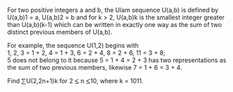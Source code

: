   <p>For two positive integers a and b, the Ulam sequence U(a,b) is defined by U(a,b)1 = a, U(a,b)2 = b and for k > 2,  U(a,b)k is the smallest integer greater than U(a,b)(k-1) which can be written in exactly one way as the sum of two distinct previous members of U(a,b).</p>  <p>For example, the sequence U(1,2) begins with<br />  1, 2, 3 = 1 + 2, 4 = 1 + 3, 6 = 2 + 4, 8 = 2 + 6, 11 = 3 + 8;<br />  5 does not belong to it because 5 = 1 + 4 = 2 + 3 has two representations as the sum of two previous members, likewise 7 = 1 + 6 = 3 + 4.</p>  <p>Find <img src='images/symbol_sum.gif' width='11' height='14' alt='&sum;' border='0' style='vertical-align:middle;' />U(2,2n+1)k for 2 <img src='images/symbol_le.gif' width='10' height='12' alt='&le;' border='0' style='vertical-align:middle;' /> n <img src='images/symbol_le.gif' width='10' height='12' alt='&le;' border='0' style='vertical-align:middle;' />10, where k = 1011.</p>  